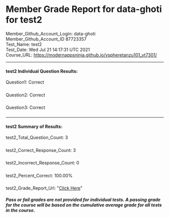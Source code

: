 # Member Grade Report for data-ghoti for test2  
   
Member_Github_Account_Login: data-ghoti  
Member_Github_Account_ID 87723357  
Test_Name: test2  
Test_Date: Wed Jul 21 14:17:31 UTC 2021  
Course_URL: https://modernappsninja.github.io/vspheretanzu101_vt7301/  
   
---  
#### test2 Individual Question Results:  
Question1: Correct  
#####  
Question2: Correct  
#####  
Question3: Correct  
#####  
---  
#### test2 Summary of Results:  
test2_Total_Question_Count: 3  
#####  
test2_Correct_Response_Count: 3  
#####  
test2_Incorrect_Response_Count: 0  
#####  
test2_Percent_Correct: 100.00%  
#####  
test2_Grade_Report_Url: "[Click Here](https://github.com/modernappsninjas/data-ghoti/blob/main/static/userdata/courses/vspheretanzu101_vt7301/grade_report.pr1233.test2.md)"
##### Pass or fail grades are not provided for individual tests. A passing grade for the course will be based on the cumulative average grade for all tests in the course.  
